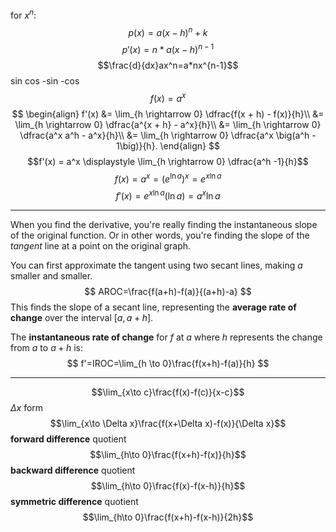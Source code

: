 for $x^n$:
$$p(x)=a(x-h)^n+k$$
$$p'(x)=n*a(x-h)^{n-1}$$
$$\frac{d}{dx}ax^n=a*nx^{n-1}$$
sin
cos
-sin
-cos
$$f(x)=a^x$$
$$
\begin{align} f'(x) &= \lim_{h \rightarrow 0} \dfrac{f(x + h) - f(x)}{h}\\ &= \lim_{h \rightarrow 0} \dfrac{a^{x + h} - a^x}{h}\\ &= \lim_{h \rightarrow 0} \dfrac{a^x a^h - a^x}{h}\\ &= \lim_{h \rightarrow 0} \dfrac{a^x \big(a^h - 1\big)}{h}. \end{align}
$$
$$f'(x) = a^x \displaystyle \lim_{h \rightarrow 0} \dfrac{a^h -1}{h}$$
$$f(x) = a^x = \big(e^{\ln{a}}\big)^x = e^{x \ln{a}}$$
$$f'(x) = e^{x \ln{a}} (\ln{a})= a^x \ln{a}$$






















---
When you find the derivative, you're really finding the instantaneous slope of the original function. 
Or in other words, you're finding the slope of the *tangent* line at a point on the original graph.

You can first approximate the tangent using two secant lines, making $a$ smaller and smaller.
$$
AROC=\frac{f(a+h)-f(a)}{(a+h)-a}
$$
This finds the slope of a secant line, representing the **average rate of change** over the interval $[a,a+h]$.

The **instantaneous rate of change** for $f$ at $a$ where $h$ represents the change from $a$ to $a+h$ is:
$$
f'=IROC=\lim_{h \to 0}\frac{f(x+h)-f(a)}{h}
$$


---
$$\lim_{x\to c}\frac{f(x)-f(c)}{x-c}$$
$\Delta x$ form
$$\lim_{x\to \Delta x}\frac{f(x+\Delta x)-f(x)}{\Delta x}$$
**forward difference** quotient
$$\lim_{h\to 0}\frac{f(x+h)-f(x)}{h}$$
**backward difference** quotient
$$\lim_{h\to 0}\frac{f(x)-f(x-h)}{h}$$
**symmetric difference** quotient
$$\lim_{h\to 0}\frac{f(x+h)-f(x-h)}{2h}$$
